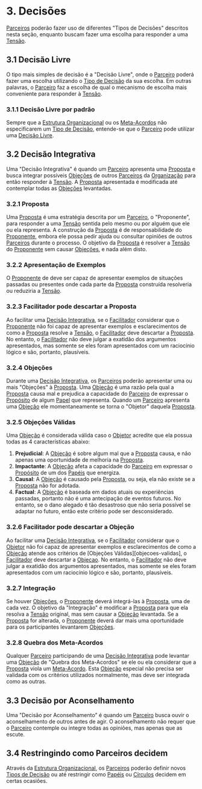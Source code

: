 # 3. <span id="decisao">Decisões</span>

[Parceiros][parceiros] poderão fazer uso de diferentes "Tipos de Decisões" descritos nesta seção, enquanto buscam fazer uma escolha para responder a uma [Tensão][tensoes].

## 3.1 <span id="decisao-livre">Decisão Livre</span>

O tipo mais simples de decisão é a "Decisão Livre", onde o [Parceiro][parceiros] poderá fazer uma escolha utilizando o [Tipo de Decisão][tipos-de-decisao] da sua escolha. Em outras palavras, o [Parceiro][parceiros] faz a escolha de qual o mecanismo de escolha mais conveniente para responder à [Tensão][tensoes].

### 3.1.1 <span id="decisao-livre-por-padrao">Decisão Livre por padrão</span>

Sempre que a [Estrutura Organizacional][estrutura-organizacional] ou os [Meta-Acordos][meta-acordos] não especificarem um [Tipo de Decisão][tipos-de-decisao], entende-se que o [Parceiro][parceiros] pode utilizar uma [Decisão Livre][decisao-livre].

## 3.2 <span id="decisao-integrativa">Decisão Integrativa</span>

Uma "Decisão Integrativa" é quando um [Parceiro][parceiros] apresenta uma [Proposta][proposta] e busca integrar possíveis [Objeções][objecoes] de outros [Parceiros][parceiros] da [Organização][organizacao] para então responder à [Tensão][tensoes]. A [Proposta][proposta] apresentada é modificada até contemplar todas as [Objeções][objecoes] levantadas.

### 3.2.1 <span id="proposta">Proposta</span>

Uma [Proposta][proposta] é uma estratégia descrita por um [Parceiro][parceiros], o "Proponente", para responder a uma [Tensão][tensoes] sentida pelo mesmo ou por alguém que ele ou ela representa. A construção da [Proposta][proposta] é de responsabilidade do [Proponente][proposta], embora ele possa pedir ajuda ou consultar opiniões de outros [Parceiros][parceiros] durante o processo. O objetivo da [Proposta][proposta] é resolver a [Tensão][tensoes] do [Proponente][proposta] sem causar [Objeções][objecoes], e nada além disto.

### 3.2.2 <span id="apresentacao-de-exemplos">Apresentação de Exemplos</span>

O [Proponente][proposta] de deve ser capaz de apresentar exemplos de situações passadas ou presentes onde cada parte da [Proposta][proposta] construída resolveria ou reduziria a [Tensão][tensoes].

### 3.2.3 Facilitador pode descartar a Proposta

Ao facilitar uma [Decisão Integrativa][decisao-integrativa], se o [Facilitador][facilitador] considerar que o [Proponente][proposta] não foi capaz de apresentar exemplos e esclarecimentos de como a [Proposta][proposta] resolve a [Tensão][tensoes], o [Facilitador][facilitador] deve descartar a [Proposta][proposta]. No entanto, o [Facilitador][facilitador] não deve julgar a exatidão dos argumentos apresentados, mas somente se eles foram apresentados com um raciocínio lógico e são, portanto, plausíveis.

### 3.2.4 <span id="objecoes">Objeções</span>

Durante uma [Decisão Integrativa][decisao-integrativa], os [Parceiros][parceiros] poderão apresentar uma ou mais "Objeções" à [Proposta][proposta]. Uma [Objeção][objecoes] é uma razão pela qual a [Proposta][proposta] causa mal e prejudica a capacidade do [Parceiro][parceiros] de expressar o [Propósito][papeis] de algum [Papel][papeis] que representa. Quando um [Parceiro][parceiros] apresenta uma [Objeção][objecoes] ele momentaneamente se torna o "Objetor" daquela [Proposta][proposta].

### 3.2.5 <span id="objecoes-validas">Objeções Válidas</span>

Uma [Objeção][objecoes] é considerada válida caso o [Objetor][objetor] acredite que ela possua todas as 4 características abaixo:

1. **Prejudicial**: A [Objeção][objecoes] é sobre algum mal que a [Proposta][proposta] causa, e não apenas uma oportunidade de melhoria na [Proposta][proposta].
2. **Impactante**: A [Objeção][objecoes] afeta a capacidade do [Parceiro][parceiros] em expressar o [Propósito][papeis] de um dos [Papéis][papeis] que energiza.
3. **Causal**: A [Objeção][objecoes] é causado pela [Proposta][proposta], ou seja, ela não existe se a [Proposta][proposta] não for adotada.
4. **Factual**: A [Objeção][objecoes] é baseada em dados atuais ou experiências passadas, portanto não é uma antecipação de eventos futuros. No entanto, se o dano alegado é tão desastroso que não seria possível se adaptar no futuro, então este critério pode ser desconsiderado.

### 3.2.6 Facilitador pode descartar a Objeção

Ao facilitar uma [Decisão Integrativa][decisao-integrativa], se o [Facilitador][facilitador] considerar que o [Objetor][objetor] não foi capaz de apresentar exemplos e esclarecimentos de como a [Objeção][objecoes] atende aos critérios de [Objeções Válidas][objecoes-validas], o [Facilitador][facilitador] deve descartar a [Objecao][objecoes]. No entanto, o [Facilitador][facilitador] não deve julgar a exatidão dos argumentos apresentados, mas somente se eles foram apresentados com um raciocínio lógico e são, portanto, plausíveis.

### 3.2.7 <span id="integracao">Integração</span>

Se houver [Objeções][objecoes], o [Proponente][proposta] deverá integrá-las à [Proposta][proposta], uma de cada vez. O objetivo da "Integração" é modificar a [Proposta][proposta] para que ela resolva a [Tensão][tensoes] original, mas sem causar a [Objeção][objecoes] levantada. Se a [Proposta][proposta] for alterada, o [Proponente][proposta] deverá dar mais uma oportunidade para os participantes levantarem [Objeções][objecoes].

### 3.2.8 <span id="quebra-dos-meta-acordos">Quebra dos Meta-Acordos</span>

Qualquer [Parceiro][parceiros] participando de uma [Decisão Integrativa][decisao-integrativa] pode levantar uma [Objeção][objecoes] de "Quebra dos Meta-Acordos" se ele ou ela considerar que a [Proposta][proposta] viola um [Meta-Acordo][meta-acordos]. Esta [Objeção][objecoes] especial não precisa ser validada com os critérios utilizados normalmente, mas deve ser integrada como as outras.

## 3.3 <span id="decisao-por-aconselhamento">Decisão por Aconselhamento</span>

Uma "Decisão por Aconselhamento" é quando um [Parceiro][parceiros] busca ouvir o aconselhamento de outros antes de agir. O aconselhamento não requer que o [Parceiro][parceiros] contemple ou integre todas as opiniões, mas apenas que as escute.

## 3.4 <span id="restringindo-como-parceiros-decidem">Restringindo como Parceiros decidem</span>

Através da [Estrutura Organizacional][estrutura-organizacional], os [Parceiros][parceiros] poderão definir novos [Tipos de Decisão][tipos-de-decisao] ou até restringir como [Papéis][papeis] ou [Círculos][circulos] decidem em certas ocasiões.

[meta-acordos]: README.md
[tipos-de-decisao]: #decisoes
[estrutura-organizacional]: estrutura-organizacional.md
[papeis]: estrutura-organizacional.md#papeis
[circulos]: estrutura-organizacional.md#circulos
[parceiros]: organizacao.md#parceiros
[papeis]: estrutura-organizacional.md#papeis
[tensoes]: organizacao.md#tensoes
[decisao-livre]: #decisao-livre
[decisao-integrativa]: #decisao-integrativa
[organizacao]: organizacao.md
[objetor]: #objecoes
[objecoes]: #objecoes
[proposta]: #proposta
[facilitador]: papeis-essenciais.md#facilitador
